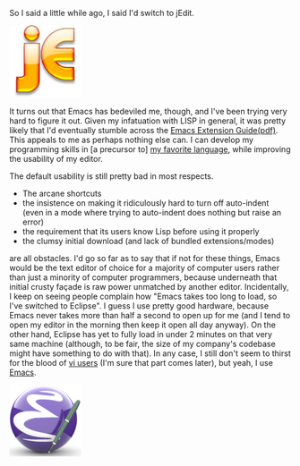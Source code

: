 So I said a little while ago, I said I'd switch to jEdit.

![The jEdit logo](/static/img/jedit-logo.jpg)

It turns out that Emacs has bedeviled me, though, and I've been trying very hard to figure it out. Given my infatuation with LISP in general, it was pretty likely that I'd eventually stumble across the [Emacs Extension Guide(pdf)](http://www.emacs.uniyar.ac.ru/doc/O'Reilly_Emacs/Writing%20GNU%20Emacs%20Extensions.PDF).
This appeals to me as perhaps nothing else can. I can develop my programming skills in [a precursor to] [my favorite language](http://www.plt-scheme.org/), while improving the usability of my editor.

The default usability is still pretty bad in most respects.

- The arcane shortcuts
- the insistence on making it ridiculously hard to turn off auto-indent (even in a mode where trying to auto-indent does nothing but raise an error)
- the requirement that its users know Lisp before using it properly
- the clumsy initial download (and lack of bundled extensions/modes)

are all obstacles. I'd go so far as to say that if not for these things, Emacs would be the text editor of choice for a majority of computer users rather than just a minority of computer programmers, because underneath that initial crusty fa&#231;ade is raw power unmatched by another editor.
Incidentally, I keep on seeing people complain how "Emacs takes too long to load, so I've switched to Eclipse". I guess I use pretty good hardware, because Emacs never takes more than half a second to open up for me (and I tend to open my editor in the morning then keep it open all day anyway). On the other hand, Eclipse has yet to fully load in under 2 minutes on that very same machine (although, to be fair, the size of my company's codebase might have something to do with that).
In any case, I still don't seem to thirst for the blood of [vi users](http://thomer.com/vi/vi.html) (I'm sure that part comes later), but yeah, I use [Emacs](http://www.gnu.org/software/emacs/).

![The Emacs logo](/static/img/emacs-icon.png)
